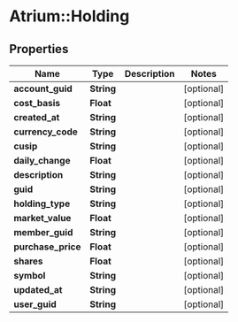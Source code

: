 # Atrium::Holding

## Properties
Name | Type | Description | Notes
------------ | ------------- | ------------- | -------------
**account_guid** | **String** |  | [optional] 
**cost_basis** | **Float** |  | [optional] 
**created_at** | **String** |  | [optional] 
**currency_code** | **String** |  | [optional] 
**cusip** | **String** |  | [optional] 
**daily_change** | **Float** |  | [optional] 
**description** | **String** |  | [optional] 
**guid** | **String** |  | [optional] 
**holding_type** | **String** |  | [optional] 
**market_value** | **Float** |  | [optional] 
**member_guid** | **String** |  | [optional] 
**purchase_price** | **Float** |  | [optional] 
**shares** | **Float** |  | [optional] 
**symbol** | **String** |  | [optional] 
**updated_at** | **String** |  | [optional] 
**user_guid** | **String** |  | [optional] 


